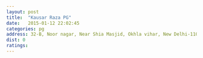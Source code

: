 ```yaml
---
layout: post
title:  "Kausar Raza PG"
date:   2015-01-12 22:02:45
categories: pg
address: 32-B, Noor nagar, Near Shia Masjid, Okhla vihar, New Delhi-110025.
dist: 0
ratings:
---
```

